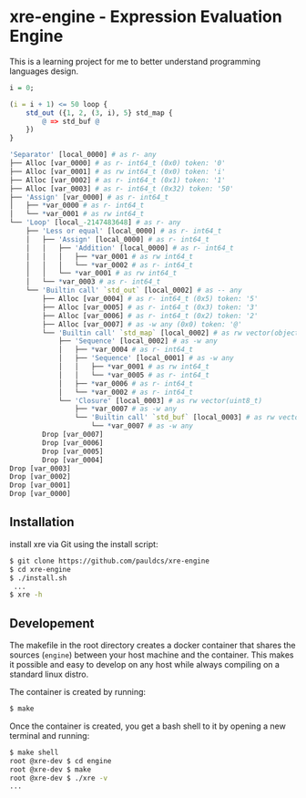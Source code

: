 # xre-engine - Expression Evaluation Engine

This is a learning project for me to better understand programming
languages design.

```r
i = 0;

(i = i + 1) <= 50 loop {
    std_out ({1, 2, (3, i), 5} std_map {
		@ => std_buf @
	})
}
```

```r
'Separator' [local_0000] # as r- any
├── Alloc [var_0000] # as r- int64_t (0x0) token: '0'
├── Alloc [var_0001] # as rw int64_t (0x0) token: 'i'
├── Alloc [var_0002] # as r- int64_t (0x1) token: '1'
├── Alloc [var_0003] # as r- int64_t (0x32) token: '50'
├── 'Assign' [var_0000] # as r- int64_t
│   ├── *var_0000 # as r- int64_t
│   └── *var_0001 # as rw int64_t
└── 'Loop' [local_-2147483648] # as r- any
    ├── 'Less or equal' [local_0000] # as r- int64_t
    │   ├── 'Assign' [local_0000] # as r- int64_t
    │   │   ├── 'Addition' [local_0000] # as r- int64_t
    │   │   │   ├── *var_0001 # as rw int64_t
    │   │   │   └── *var_0002 # as r- int64_t
    │   │   └── *var_0001 # as rw int64_t
    │   └── *var_0003 # as r- int64_t
    └── 'Builtin call' `std_out` [local_0002] # as -- any
        ├── Alloc [var_0004] # as r- int64_t (0x5) token: '5'
        ├── Alloc [var_0005] # as r- int64_t (0x3) token: '3'
        ├── Alloc [var_0006] # as r- int64_t (0x2) token: '2'
        ├── Alloc [var_0007] # as -w any (0x0) token: '@'
        └── 'Builtin call' `std_map` [local_0002] # as rw vector(object)
            ├── 'Sequence' [local_0002] # as -w any
            │   ├── *var_0004 # as r- int64_t
            │   ├── 'Sequence' [local_0001] # as -w any
            │   │   ├── *var_0001 # as rw int64_t
            │   │   └── *var_0005 # as r- int64_t
            │   ├── *var_0006 # as r- int64_t
            │   └── *var_0002 # as r- int64_t
            └── 'Closure' [local_0003] # as rw vector(uint8_t)
                ├── *var_0007 # as -w any
                └── 'Builtin call' `std_buf` [local_0003] # as rw vector(uint8_t)
                    └── *var_0007 # as -w any
        Drop [var_0007]
        Drop [var_0006]
        Drop [var_0005]
        Drop [var_0004]
Drop [var_0003]
Drop [var_0002]
Drop [var_0001]
Drop [var_0000]
```

## Installation

install xre via Git using the install script:

```bash
$ git clone https://github.com/pauldcs/xre-engine
$ cd xre-engine
$ ./install.sh
 ...
$ xre -h
```

## Developement

The makefile in the root directory creates a docker
container that shares the sources (`engine`) between
your host machine and the container.
This makes it possible and easy to develop on any host while
always compiling on a standard linux distro.

The container is created by running:

```bash
$ make
```

Once the container is created, you get a bash shell to it by
opening a new terminal and running:

```bash
$ make shell
root @xre-dev $ cd engine
root @xre-dev $ make
root @xre-dev $ ./xre -v
...
```
